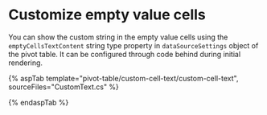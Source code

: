 # Customize empty value cells

You can show the custom string in the empty value cells using the `emptyCellsTextContent` string type property in `dataSourceSettings` object of the pivot table. It can be configured through code behind during initial rendering.

{% aspTab template="pivot-table/custom-cell-text/custom-cell-text", sourceFiles="CustomText.cs" %}

{% endaspTab %}
